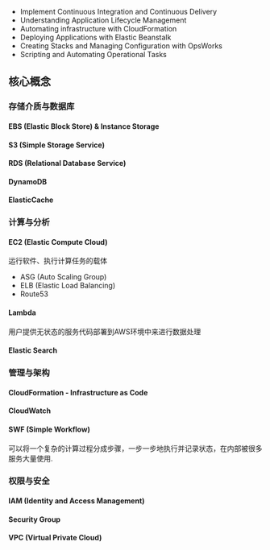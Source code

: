 - Implement Continuous Integration and Continuous Delivery
- Understanding Application Lifecycle Management
- Automating infrastructure with CloudFormation
- Deploying Applications with Elastic Beanstalk
- Creating Stacks and Managing Configuration with OpsWorks
- Scripting and Automating Operational Tasks


## 核心概念
### 存储介质与数据库
#### EBS (Elastic Block Store) & Instance Storage
#### S3 (Simple Storage Service)
#### RDS (Relational Database Service)
#### DynamoDB
#### ElasticCache

### 计算与分析
#### EC2 (Elastic Compute Cloud)
运行软件、执行计算任务的载体
- ASG (Auto Scaling Group)
- ELB (Elastic Load Balancing)
- Route53
#### Lambda
用户提供无状态的服务代码部署到AWS环境中来进行数据处理
#### Elastic Search

### 管理与架构
#### CloudFormation - Infrastructure as Code
#### CloudWatch
#### SWF (Simple Workflow)
可以将一个复杂的计算过程分成步骤，一步一步地执行并记录状态，在内部被很多服务大量使用.

### 权限与安全
#### IAM (Identity and Access Management)
#### Security Group
#### VPC (Virtual Private Cloud)


